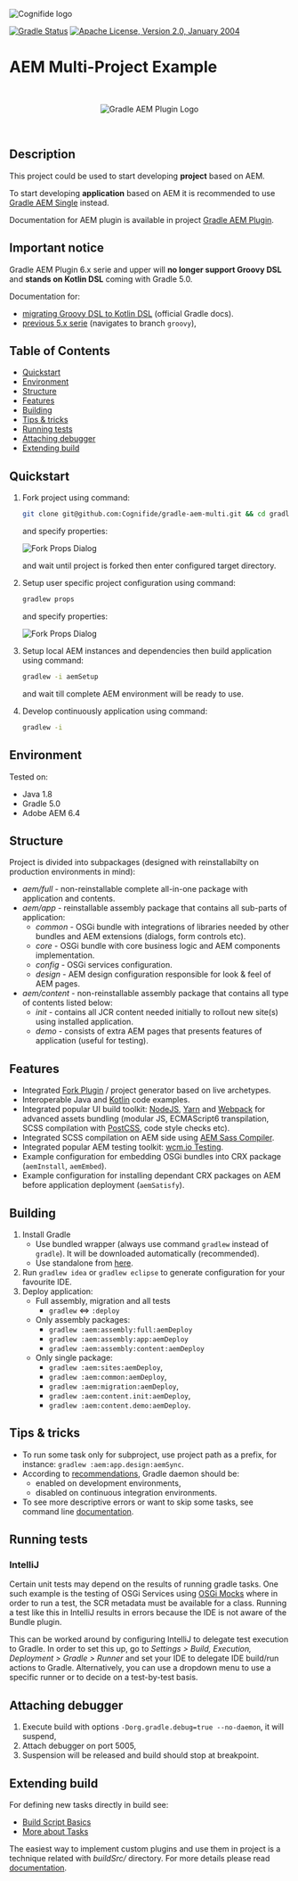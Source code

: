![Cognifide logo](docs/cognifide-logo.png)

[![Gradle Status](https://gradleupdate.appspot.com/Cognifide/gradle-aem-multi/status.svg?random=123)](https://gradleupdate.appspot.com/Cognifide/gradle-aem-multi/status)
[![Apache License, Version 2.0, January 2004](https://img.shields.io/github/license/Cognifide/gradle-aem-multi.svg?label=License)](http://www.apache.org/licenses/)

# AEM Multi-Project Example

<br>
<p align="center">
  <img src="docs/logo.png" alt="Gradle AEM Plugin Logo"/>
</p>
<br>


## Description

This project could be used to start developing **project** based on AEM.

To start developing **application** based on AEM it is recommended to use [Gradle AEM Single](https://github.com/Cognifide/gradle-aem-single) instead.

Documentation for AEM plugin is available in project [Gradle AEM Plugin](https://github.com/Cognifide/gradle-aem-plugin).

## Important notice 

Gradle AEM Plugin 6.x serie and upper will **no longer support Groovy DSL** and **stands on Kotlin DSL** coming with Gradle 5.0.

Documentation for:

* [migrating Groovy DSL to Kotlin DSL](https://guides.gradle.org/migrating-build-logic-from-groovy-to-kotlin) (official Gradle docs).
* [previous 5.x serie](https://github.com/Cognifide/gradle-aem-multi/tree/groovy) (navigates to branch `groovy`),

## Table of Contents

* [Quickstart](#quickstart)
* [Environment](#environment)
* [Structure](#structure)
* [Features](#features)
* [Building](#building)
* [Tips &amp; tricks](#tips--tricks)
* [Running tests](#running-tests)
* [Attaching debugger](#attaching-debugger)
* [Extending build](#extending-build)

## Quickstart

1. Fork project using command:

    ```bash
    git clone git@github.com:Cognifide/gradle-aem-multi.git && cd gradle-aem-multi && gradlew fork
    ```

    and specify properties:

    ![Fork Props Dialog](docs/fork-props-dialog.png)
    
    and wait until project is forked then enter configured target directory.

2. Setup user specific project configuration using command:

    ```bash
    gradlew props
    ```
    
    and specify properties:

    ![Fork Props Dialog](docs/setup-props-dialog.png)

3. Setup local AEM instances and dependencies then build application using command:

    ```bash
    gradlew -i aemSetup
    ```
    
    and wait till complete AEM environment will be ready to use.
  
4. Develop continuously application using command:

    ```bash
    gradlew -i
    ```

## Environment

Tested on:

* Java 1.8
* Gradle 5.0
* Adobe AEM 6.4

## Structure

Project is divided into subpackages (designed with reinstallabilty on production environments in mind):

* *aem/full* - non-reinstallable complete all-in-one package with application and contents.
* *aem/app* - reinstallable assembly package that contains all sub-parts of application:
    * *common* - OSGi bundle with integrations of libraries needed by other bundles and AEM extensions (dialogs, form controls etc).
    * *core* - OSGi bundle with core business logic and AEM components implementation.
    * *config* - OSGi services configuration.
    * *design* - AEM design configuration responsible for look & feel of AEM pages.
* *aem/content* - non-reinstallable assembly package that contains all type of contents listed below:
    * *init* - contains all JCR content needed initially to rollout new site(s) using installed application.
    * *demo* - consists of extra AEM pages that presents features of application (useful for testing).

## Features

* Integrated [Fork Plugin](https://github.com/neva-dev/gradle-fork-plugin) / project generator based on live archetypes.
* Interoperable Java and [Kotlin](https://kotlinlang.org) code examples.
* Integrated popular UI build toolkit: [NodeJS](https://nodejs.org/en/), [Yarn](https://yarnpkg.com) and [Webpack](https://webpack.github.io/) for advanced assets bundling (modular JS, ECMAScript6 transpilation, SCSS compilation with [PostCSS](http://postcss.org), code style checks etc).
* Integrated SCSS compilation on AEM side using [AEM Sass Compiler](https://github.com/mickleroy/aem-sass-compiler).
* Integrated popular AEM testing toolkit: [wcm.io Testing](http://wcm.io/testing).
* Example configuration for embedding OSGi bundles into CRX package (`aemInstall`, `aemEmbed`).
* Example configuration for installing dependant CRX packages on AEM before application deployment (`aemSatisfy`).

## Building

1. Install Gradle
    * Use bundled wrapper (always use command `gradlew` instead of `gradle`). It will be downloaded automatically (recommended).
    * Use standalone from [here](https://docs.gradle.org/current/userguide/installation.html).
2. Run `gradlew idea` or `gradlew eclipse` to generate configuration for your favourite IDE.
3. Deploy application:
    * Full assembly, migration and all tests
        * `gradlew` <=> `:deploy`
    * Only assembly packages:
        * `gradlew :aem:assembly:full:aemDeploy`
        * `gradlew :aem:assembly:app:aemDeploy`
        * `gradlew :aem:assembly:content:aemDeploy`
    * Only single package:
        * `gradlew :aem:sites:aemDeploy`,
        * `gradlew :aem:common:aemDeploy`,
        * `gradlew :aem:migration:aemDeploy`,
        * `gradlew :aem:content.init:aemDeploy`,
        * `gradlew :aem:content.demo:aemDeploy`.

## Tips & tricks

* To run some task only for subproject, use project path as a prefix, for instance: `gradlew :aem:app.design:aemSync`.
* According to [recommendations](https://docs.gradle.org/current/userguide/gradle_daemon.html), Gradle daemon should be: 
    * enabled on development environments,
    * disabled on continuous integration environments.
* To see more descriptive errors or want to skip some tasks, see command line [documentation](https://docs.gradle.org/current/userguide/command_line_interface.html).

## Running tests 

### IntelliJ

Certain unit tests may depend on the results of running gradle tasks. One such example is the testing of OSGi Services using [OSGi Mocks](https://sling.apache.org/documentation/development/osgi-mock.html) where in order to run a test, the SCR metadata must be available for a class. Running a test like this in IntelliJ results in errors because the IDE is not aware of the Bundle plugin.

This can be worked around by configuring IntelliJ to delegate test execution to Gradle. In order to set this up, go to _Settings > Build, Execution, Deployment > Gradle > Runner_ and set your IDE to delegate IDE build/run actions to Gradle. Alternatively, you can use a dropdown menu to use a specific runner or to decide on a test-by-test basis.

## Attaching debugger

1. Execute build with options `-Dorg.gradle.debug=true --no-daemon`, it will suspend,
2. Attach debugger on port 5005,
3. Suspension will be released and build should stop at breakpoint.

## Extending build

For defining new tasks directly in build see:

 * [Build Script Basics](https://docs.gradle.org/current/userguide/tutorial_using_tasks.html)
 * [More about Tasks](https://docs.gradle.org/current/userguide/more_about_tasks.html)

The easiest way to implement custom plugins and use them in project is a technique related with _buildSrc/_ directory.
For more details please read [documentation](https://docs.gradle.org/current/userguide/organizing_build_logic.html#sec:build_sources).
